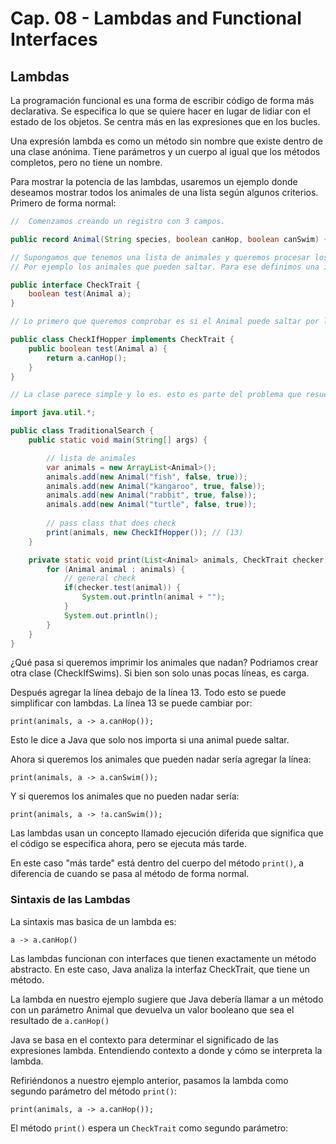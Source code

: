 # Cap. 08 - Lambdas and Functional Interfaces

## Lambdas

La programación funcional es una forma de escribir código de forma más declarativa. Se especifica lo que se quiere hacer en lugar de lidiar con el estado de los objetos. Se centra más en las expresiones que en los bucles.

Una expresión lambda es como un método sin nombre que existe dentro de una clase anónima. Tiene parámetros y un cuerpo al igual que los métodos completos, pero no tiene un nombre.

Para mostrar la potencia de las lambdas, usaremos un ejemplo donde deseamos mostrar todos los animales de una lista según algunos criterios. Primero de forma normal:

```java
//  Comenzamos creando un registro con 3 campos.

public record Animal(String species, boolean canHop, boolean canSwim) {}

// Supongamos que tenemos una lista de animales y queremos procesar los datos en función de un atributo específico. 
// Por ejemplo los animales que pueden saltar. Para ese definimos una interfaz que generalice este concepto y admita una variedad de comprobaciones.

public interface CheckTrait {
    boolean test(Animal a);
}

// Lo primero que queremos comprobar es si el Animal puede saltar por lo que creamos una clase que implementa la interfaz

public class CheckIfHopper implements CheckTrait {
    public boolean test(Animal a) {
        return a.canHop();
    }
}

// La clase parece simple y lo es. esto es parte del problema que resuelven los lambdas.

import java.util.*;

public class TraditionalSearch {
    public static void main(String[] args) {

        // lista de animales
        var animals = new ArrayList<Animal>();
        animals.add(new Animal("fish", false, true));
        animals.add(new Animal("kangaroo", true, false));
        animals.add(new Animal("rabbit", true, false));
        animals.add(new Animal("turtle", false, true));
        
        // pass class that does check
        print(animals, new CheckIfHopper()); // (13)
    }

    private static void print(List<Animal> animals, CheckTrait checker) {
        for (Animal animal : animals) {
            // general check
            if(checker.test(animal)) {
                System.out.println(animal + "");
            }
            System.out.println();
        }
    }
}

```

¿Qué pasa si queremos imprimir los animales que nadan? Podriamos crear otra clase (CheckIfSwims). Si bien son solo unas pocas líneas, es carga. 

Después agregar la línea debajo de la línea 13. Todo esto se puede simplificar con lambdas. La línea 13 se puede cambiar por: 

`print(animals, a -> a.canHop());`

Esto le dice a Java que solo nos importa si una animal puede saltar.

Ahora si queremos los animales que pueden nadar sería agregar la línea:

`print(animals, a -> a.canSwim());`

Y si queremos los animales que no pueden nadar sería: 

`print(animals, a -> !a.canSwim());`

Las lambdas usan un concepto llamado ejecución diferida que significa que el código se especifica ahora, pero se ejecuta más tarde. 

En este caso "más tarde" está dentro del cuerpo del método `print()`, a diferencia de cuando se pasa al método de forma normal.

### Sintaxis de las Lambdas

La sintaxis mas basica de un lambda es:

`a -> a.canHop()`

Las lambdas funcionan con interfaces que tienen exactamente un método abstracto. En este caso, Java analiza la interfaz CheckTrait, que tiene un método. 

La lambda en nuestro ejemplo sugiere que Java debería llamar a un método con un parámetro Animal que devuelva un valor booleano que sea el resultado de `a.canHop()`

Java se basa en el contexto para determinar el significado de las expresiones lambda. Entendiendo contexto a donde y cómo se interpreta la lambda. 

Refiriéndonos a nuestro ejemplo anterior, pasamos la lambda como segundo parámetro del método `print()`:

`print(animals, a -> a.canHop());`

El método `print()` espera un `CheckTrait` como segundo parámetro:

